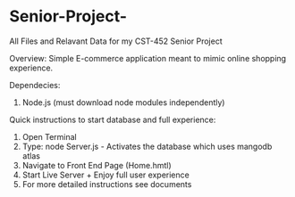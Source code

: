 # Senior-Project-
All Files and Relavant Data for my CST-452 Senior Project

Overview: Simple E-commerce application meant to mimic online shopping experience. 

Dependecies:
  1) Node.js (must download node modules independently) 

  
Quick instructions to start database and  full experience:
  1) Open Terminal
  2) Type: node Server.js - Activates the database which uses mangodb atlas
  3) Navigate to Front End Page (Home.hmtl)
  4) Start Live Server + Enjoy full user experience
  5) For more detailed instructions see documents
